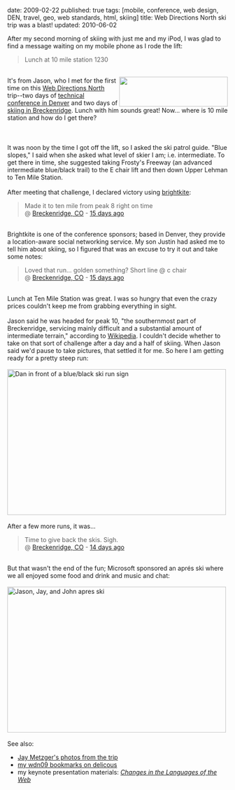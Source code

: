 date: 2009-02-22
published: true
tags: [mobile, conference, web design, DEN, travel, geo, web standards, html, skiing]
title: Web Directions North ski trip was a blast!
updated: 2010-06-02


After my second morning of skiing with just me and my iPod, I was glad to find a message waiting on my mobile phone as I rode the lift:<br />
<blockquote>Lunch at 10 mile station 1230</blockquote><br />
<a href="http://north.webdirections.org/"><img align="right" alt="" height="68" src="http://static1.webdirections.org/webdirections_north/wdn10/wp-content/themes/conf-theme/images/logo.png" title="Web Directions North" width="248" /></a>It's from Jason, who I met for the first time on this <a href="http://north.webdirections.org/">Web Directions North</a> trip--two days of <a href="http://north.webdirections.org/program">technical conference in Denver</a> and two days of <a href="http://north.webdirections.org/news/internet-explorer-8-ski-trip">skiing in Breckenridge</a>. Lunch with him sounds great! Now... where is 10 mile station and how do I get there?<br />
<br />
<a name='more'></a><br />
<br />
It was noon by the time I got off the lift, so I asked the ski patrol guide. "Blue slopes," I said when she asked what level of skier I am; i.e. intermediate. To get there in time, she suggested taking Frosty's Freeway (an advanced intermediate blue/black trail) to the E chair lift and then down Upper Lehman to Ten Mile Station.<br />
<br />
After meeting that challenge, I declared victory using <a href="http://brightkite.com/">brightkite</a>:<br />
<blockquote>Made it to ten mile from peak 8 right on time<br />
@ <a href="http://brightkite.com/places/93d4608af46f11dd9e31003048c10834">Breckenridge, CO</a> - <a href="http://brightkite.com/objects/198d7282f54e11dd946c003048c10834" title="Saturday, February 07 2009, 12:32:47 (MST)">15 days ago</a></blockquote><br />
Brightkite is one of the conference sponsors; based in Denver, they provide a location-aware social networking service. My son Justin had asked me to tell him about skiing, so I figured that was an excuse to try it out and take some notes:<br />
<blockquote>Loved that run... golden something? Short line @ c chair<br />
@ <a href="http://brightkite.com/places/93d4608af46f11dd9e31003048c10834">Breckenridge, CO</a> - <a href="http://brightkite.com/objects/4e0ed380f53e11dd85e3003048c0801e" title="Saturday, February 07 2009, 10:39:43 (MST)">15 days ago</a></blockquote><br />
Lunch at Ten Mile Station was great. I was so hungry that even the crazy prices couldn't keep me from grabbing everything in sight.<br />
<br />
Jason said he was headed for peak 10, "the southernmost part of Breckenridge, servicing mainly difficult and a substantial amount of intermediate terrain," according to <a href="http://en.wikipedia.org/wiki/Breckenridge_Ski_Resort">Wikipedia</a>. I couldn't decide whether to take on that sort of challenge after a day and a half of skiing. When Jason said we'd pause to take pictures, that settled it for me. So here I am getting ready for a pretty steep run:<br />
<br />
<a href="http://www.flickr.com/photos/m-e-t-z-g-e-r/3261488487/"><img alt="Dan in front of a blue/black ski run sign" height="333" src="http://farm4.static.flickr.com/3480/3261488487_0549d66081.jpg?v=0" title="Dan atop peak 10 at Breckenridge" width="500" /></a><br />
<br />
After a few more runs, it was...<br />
<blockquote>Time to give back the skis. Sigh.<br />
@ <a href="http://brightkite.com/places/93d4608af46f11dd9e31003048c10834">Breckenridge, CO</a> - <a href="http://brightkite.com/objects/e5f919d0f56b11ddb008003048c0801e" title="Saturday, February 07 2009, 16:06:05 (MST)">14 days ago</a></blockquote><br />
But that wasn't the end of the fun; Microsoft sponsored an aprés ski where we all enjoyed some food and drink and music and chat:<br />
<br />
<a href="http://www.flickr.com/photos/m-e-t-z-g-e-r/3262317814/"><img alt="Jason, Jay, and John apres ski" height="333" src="http://farm4.static.flickr.com/3486/3262317814_ebfd9049a9.jpg?v=0" title="Jason, Jay, and John apres ski" width="500" /></a><br />
<br />
See also:<br />
<ul><li><a href="http://www.flickr.com/photos/m-e-t-z-g-e-r/sets/72157613490969852/">Jay Metzger's photos from the trip</a></li>
<li><a href="http://delicious.com/connolly/wdn09">my wdn09 bookmarks on delicous</a></li>
<li>my keynote presentation materials: <em><a class="taggedlink" href="http://www.w3.org/2009/Talks/02wdn/slides" rel="nofollow">Changes in the Languages of the Web</a></em></li>
</ul>